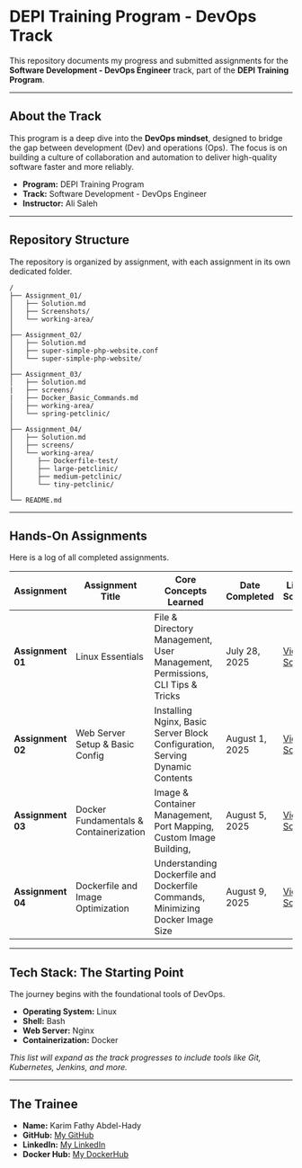 # DEPI Training Program - DevOps Track

This repository documents my progress and submitted assignments for the **Software Development - DevOps Engineer** track, part of the **DEPI Training Program**.

-----

## About the Track

This program is a deep dive into the **DevOps mindset**, designed to bridge the gap between development (Dev) and operations (Ops). The focus is on building a culture of collaboration and automation to deliver high-quality software faster and more reliably.

  * **Program:** DEPI Training Program
  * **Track:** Software Development - DevOps Engineer
  * **Instructor:** Ali Saleh

-----

## Repository Structure

The repository is organized by assignment, with each assignment in its own dedicated folder.

```
/
├── Assignment_01/
│   ├── Solution.md
│   ├── Screenshots/
│   └── working-area/
│
├── Assignment_02/
│   ├── Solution.md
│   ├── super-simple-php-website.conf
│   └── super-simple-php-website/
│
├── Assignment_03/
│   ├── Solution.md
|   ├── screens/
|   ├── Docker_Basic_Commands.md
│   ├── working-area/
│   └── spring-petclinic/
│
├── Assignment_04/
│   ├── Solution.md
│   ├── screens/
│   └── working-area/
│      ├── Dockerfile-test/
│      ├── large-petclinic/
│      ├── medium-petclinic/
│      └── tiny-petclinic/
│
└── README.md
```

-----

## Hands-On Assignments

Here is a log of all completed assignments.

| Assignment      | Assignment Title                       | Core Concepts Learned                                                        | Date Completed | Link to Solution                           |
| --------------- | -------------------------------------- | ---------------------------------------------------------------------------- | -------------- | ------------------------------------------ |
| **Assignment 01** | Linux Essentials                       | File & Directory Management, User Management, Permissions, CLI Tips & Tricks | July 28, 2025  | [View Solution](./Assignment_01/Solution.md) |
| **Assignment 02** | Web Server Setup & Basic Config      | Installing Nginx, Basic Server Block Configuration, Serving Dynamic Contents | August 1, 2025 | [View Solution](./Assignment_02/Solution.md) |
| **Assignment 03** | Docker Fundamentals & Containerization | Image & Container Management, Port Mapping, Custom Image Building,    | August 5, 2025 | [View Solution](./Assignment_03/Solution.md) |
| **Assignment 04** | Dockerfile and Image Optimization      | Understanding Dockerfile and Dockerfile Commands, Minimizing Docker Image Size| August 9, 2025 | [View Solution](./Assignment_04/Solution.md) |

-----

## Tech Stack: The Starting Point

The journey begins with the foundational tools of DevOps.

  * **Operating System:** Linux
  * **Shell:** Bash
  * **Web Server:** Nginx
  * **Containerization:** Docker

*This list will expand as the track progresses to include tools like Git, Kubernetes, Jenkins, and more.*

-----

## The Trainee

  * **Name:** Karim Fathy Abdel-Hady
  * **GitHub:** [My GitHub](https://github.com/k-fathi/)
  * **LinkedIn:** [My LinkedIn](https://www.linkedin.com/in/karim-fathy-2265b9361/)
  * **Docker Hub:** [My DockerHub](https://hub.docker.com/repositories/karimfathy1)